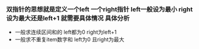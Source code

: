 ### 双指针的思想就是定义一个left 一个right指针 left一般设为最小 right设为最大还是left+1 就需要具体情况 具体分析
- 一般求连续区间和的 left都为0 right为left+1
- 一般求不重复item数字和 left为0 且right为最大
